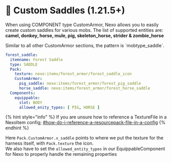 # 🐖 Custom Saddles (1.21.5+)

When using COMPONENT type CustomArmor, Nexo allows you to easily create custom saddles for various mobs. The list of supported entities are: **camel, donkey, horse, mule, pig, skeleton\_horse, strider & zombie\_horse**

Similar to all other CustomArmor sections, the pattern is \`mobtype\_saddle\`.

```yaml
forest_saddle:
  itemname: Forest Saddle
  type: SADDLE
  Pack:
    texture: nexo:items/forest_armor/forest_saddle_icon
    CustomArmor:
      pig_saddle: nexo:items/forest_armor/forest_pig_saddle
      horse_saddle: nexo:items/forest_armor/forest_horse_saddle
  Components:
    equippable:
      slot: BODY
      allowed_enity_types: [ PIG, HORSE ]
```

{% hint style="info" %}
If you are unsure how to reference a TextureFile in a NexoItem config; [#how-do-i-reference-a-resourcepack-file-in-a-config](../../general-usage/faq.md#how-do-i-reference-a-resourcepack-file-in-a-config "mention")
{% endhint %}

Here `Pack.CustomArmor.x_saddle` points to where we put the texture for the harness itself, with `Pack.texture` the icon.\
We also have to set the `allowed_entity_types` in our EquippableComponent for Nexo to properly handle the remaining properties
